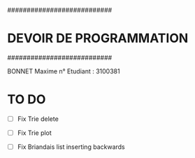 ###########################
# DEVOIR DE PROGRAMMATION #
###########################

BONNET Maxime
n° Etudiant : 3100381


# TO DO

- [ ] Fix Trie delete
- [ ] Fix Trie plot
- [ ] Fix Briandais list inserting backwards

